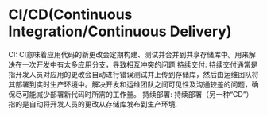 # CI/CD(Continuous Integration/Continuous Delivery)
CI: CI意味着应用代码的新更改会定期构建、测试并合并到共享存储库中。用来解决在一次开发中有太多应用分支，导致相互冲突的问题
持续交付: 持续交付通常是指开发人员对应用的更改会自动进行错误测试并上传到存储库，然后由运维团队将其部署到实时生产环境中。解决开发和运维团队之间可见性及沟通较差的问题，确保尽可能减少部署新代码时所需的工作量。
持续部署: 持续部署（另一种“CD”）指的是自动将开发人员的更改从存储库发布到生产环境.
